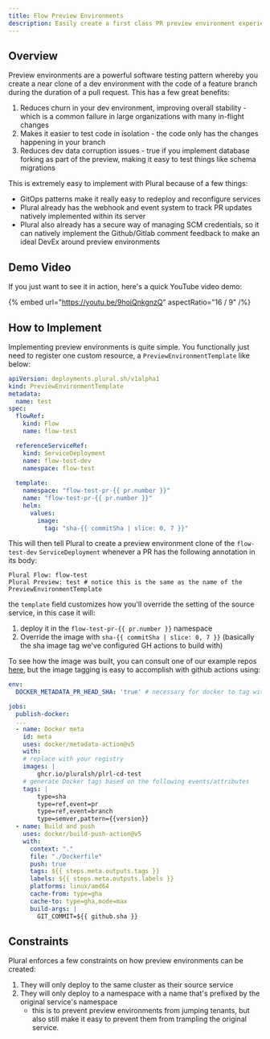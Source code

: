 ```yaml
---
title: Flow Preview Environments
description: Easily create a first class PR preview environment experience within Flows
---
```


## Overview

Preview environments are a powerful software testing pattern whereby you create a near clone of a dev environment with the code of a feature branch during the duration of a pull request.  This has a few great benefits:

1. Reduces churn in your dev environment, improving overall stability - which is a common failure in large organizations with many in-flight changes
2. Makes it easier to test code in isolation - the code only has the changes happening in your branch
3. Reduces dev data corruption issues - true if you implement database forking as part of the preview, making it easy to test things like schema migrations

This is extremely easy to implement with Plural because of a few things:

* GitOps patterns make it really easy to redeploy and reconfigure services
* Plural already has the webhook and event system to track PR updates natively implemented within its server
* Plural also already has a secure way of managing SCM credentials, so it can natively implement the Github/Gitlab comment feedback to make an ideal DevEx around preview environments

## Demo Video

If you just want to see it in action, here's a quick YouTube video demo:

{% embed url="https://youtu.be/9hoiQnkgnzQ" aspectRatio="16 / 9" /%}


## How to Implement

Implementing preview environments is quite simple.  You functionally just need to register one custom resource, a `PreviewEnvironmentTemplate` like below:

```yaml
apiVersion: deployments.plural.sh/v1alpha1
kind: PreviewEnvironmentTemplate
metadata:
  name: test
spec:
  flowRef:
    kind: Flow
    name: flow-test

  referenceServiceRef:
    kind: ServiceDeployment
    name: flow-test-dev
    namespace: flow-test
  
  template:
    namespace: "flow-test-pr-{{ pr.number }}"
    name: "flow-test-pr-{{ pr.number }}"
    helm:
      values:
        image:
          tag: "sha-{{ commitSha | slice: 0, 7 }}"
```

This will then tell Plural to create a preview environment clone of the `flow-test-dev` `ServiceDeployment` whenever a PR has the following annotation in its body:

```
Plural Flow: flow-test
Plural Preview: test # notice this is the same as the name of the PreviewEnvironmentTemplate
```

the `template` field customizes how you'll override the setting of the source service, in this case it will:

1. deploy it in the `flow-test-pr-{{ pr.number }}` namespace
2. Override the image with `sha-{{ commitSha | slice: 0, 7 }}` (basically the sha image tag we've configured GH actions to build with)

To see how the image was built, you can consult one of our example repos [here](https://github.com/pluralsh/plrl-cd-demo/blob/main/.github/workflows/push.yaml#L48), but the image tagging is easy to accomplish with github actions using:


```yaml
env:
  DOCKER_METADATA_PR_HEAD_SHA: 'true' # necessary for docker to tag with the commit of the actual branch, not github's phantom pr branch

jobs:
  publish-docker:
  ...
  - name: Docker meta
    id: meta
    uses: docker/metadata-action@v5
    with:
    # replace with your registry
    images: |
        ghcr.io/pluralsh/plrl-cd-test 
    # generate Docker tags based on the following events/attributes
    tags: |
        type=sha
        type=ref,event=pr
        type=ref,event=branch
        type=semver,pattern={{version}}  
  - name: Build and push
    uses: docker/build-push-action@v5
    with:
      context: "."
      file: "./Dockerfile"
      push: true
      tags: ${{ steps.meta.outputs.tags }}
      labels: ${{ steps.meta.outputs.labels }}
      platforms: linux/amd64
      cache-from: type=gha
      cache-to: type=gha,mode=max
      build-args: |
        GIT_COMMIT=${{ github.sha }}
```

## Constraints

Plural enforces a few constraints on how preview environments can be created:

1. They will only deploy to the same cluster as their source service
2. They will only deploy to a namespace with a name that's prefixed by the original service's namespace
    - this is to prevent preview environments from jumping tenants, but also still make it easy to prevent them from trampling the original service.

